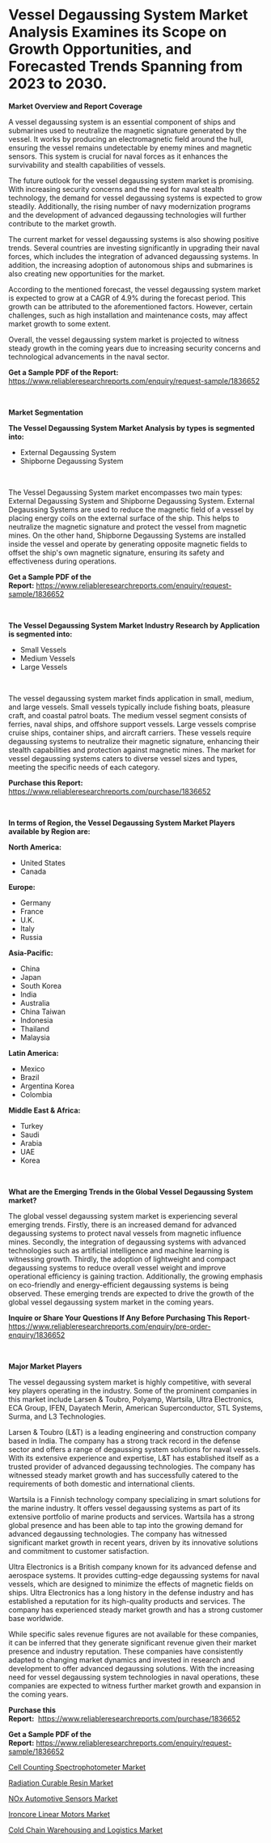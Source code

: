 <p><h1>Vessel Degaussing System Market Analysis Examines its Scope on Growth Opportunities, and Forecasted Trends Spanning from 2023 to 2030.</h1></p><p><strong>Market Overview and Report Coverage</strong></p>
<p><p>A vessel degaussing system is an essential component of ships and submarines used to neutralize the magnetic signature generated by the vessel. It works by producing an electromagnetic field around the hull, ensuring the vessel remains undetectable by enemy mines and magnetic sensors. This system is crucial for naval forces as it enhances the survivability and stealth capabilities of vessels.</p><p>The future outlook for the vessel degaussing system market is promising. With increasing security concerns and the need for naval stealth technology, the demand for vessel degaussing systems is expected to grow steadily. Additionally, the rising number of navy modernization programs and the development of advanced degaussing technologies will further contribute to the market growth.</p><p>The current market for vessel degaussing systems is also showing positive trends. Several countries are investing significantly in upgrading their naval forces, which includes the integration of advanced degaussing systems. In addition, the increasing adoption of autonomous ships and submarines is also creating new opportunities for the market.</p><p>According to the mentioned forecast, the vessel degaussing system market is expected to grow at a CAGR of 4.9% during the forecast period. This growth can be attributed to the aforementioned factors. However, certain challenges, such as high installation and maintenance costs, may affect market growth to some extent.</p><p>Overall, the vessel degaussing system market is projected to witness steady growth in the coming years due to increasing security concerns and technological advancements in the naval sector.</p></p>
<p><strong>Get a Sample PDF of the Report:</strong> <a href="https://www.reliableresearchreports.com/enquiry/request-sample/1836652">https://www.reliableresearchreports.com/enquiry/request-sample/1836652</a></p>
<p>&nbsp;</p>
<p><strong>Market Segmentation</strong></p>
<p><strong>The Vessel Degaussing System Market Analysis by types is segmented into:</strong></p>
<p><ul><li>External Degaussing System</li><li>Shipborne Degaussing System</li></ul></p>
<p>&nbsp;</p>
<p><p>The Vessel Degaussing System market encompasses two main types: External Degaussing System and Shipborne Degaussing System. External Degaussing Systems are used to reduce the magnetic field of a vessel by placing energy coils on the external surface of the ship. This helps to neutralize the magnetic signature and protect the vessel from magnetic mines. On the other hand, Shipborne Degaussing Systems are installed inside the vessel and operate by generating opposite magnetic fields to offset the ship's own magnetic signature, ensuring its safety and effectiveness during operations.</p></p>
<p><strong>Get a Sample PDF of the Report:</strong>&nbsp;<a href="https://www.reliableresearchreports.com/enquiry/request-sample/1836652">https://www.reliableresearchreports.com/enquiry/request-sample/1836652</a></p>
<p>&nbsp;</p>
<p><strong>The Vessel Degaussing System Market Industry Research by Application is segmented into:</strong></p>
<p><ul><li>Small Vessels</li><li>Medium Vessels</li><li>Large Vessels</li></ul></p>
<p>&nbsp;</p>
<p><p>The vessel degaussing system market finds application in small, medium, and large vessels. Small vessels typically include fishing boats, pleasure craft, and coastal patrol boats. The medium vessel segment consists of ferries, naval ships, and offshore support vessels. Large vessels comprise cruise ships, container ships, and aircraft carriers. These vessels require degaussing systems to neutralize their magnetic signature, enhancing their stealth capabilities and protection against magnetic mines. The market for vessel degaussing systems caters to diverse vessel sizes and types, meeting the specific needs of each category.</p></p>
<p><strong>Purchase this Report:</strong>&nbsp; <a href="https://www.reliableresearchreports.com/purchase/1836652">https://www.reliableresearchreports.com/purchase/1836652</a></p>
<p>&nbsp;</p>
<p><strong>In terms of Region, the Vessel Degaussing System Market Players available by Region are:</strong></p>
<p>
    <p> <strong> North America: </strong>
        <ul>
            <li>United States</li>
            <li>Canada</li>
        </ul>
        </p> 
    <p> <strong> Europe: </strong>
        <ul>
            <li>Germany</li>
            <li>France</li>
            <li>U.K.</li>
            <li>Italy</li>
            <li>Russia</li>
        </ul>
        </p> 
    <p> <strong> Asia-Pacific: </strong>
        <ul>
            <li>China</li>
            <li>Japan</li>
            <li>South Korea</li>
            <li>India</li>
            <li>Australia</li>
            <li>China Taiwan</li>
            <li>Indonesia</li>
            <li>Thailand</li>
            <li>Malaysia</li>
        </ul>
        </p> 
    <p> <strong> Latin America: </strong>
        <ul>
            <li>Mexico</li>
            <li>Brazil</li>
            <li>Argentina Korea</li>
            <li>Colombia</li>
        </ul>
        </p> 
    <p> <strong> Middle East & Africa: </strong>
        <ul>
            <li>Turkey</li>
            <li>Saudi</li>
            <li>Arabia</li>
            <li>UAE</li>
            <li>Korea</li>
        </ul>
    </p>
    </p>
<p>&nbsp;</p>
<p><strong>What are the Emerging Trends in the Global Vessel Degaussing System market?</strong></p>
<p><p>The global vessel degaussing system market is experiencing several emerging trends. Firstly, there is an increased demand for advanced degaussing systems to protect naval vessels from magnetic influence mines. Secondly, the integration of degaussing systems with advanced technologies such as artificial intelligence and machine learning is witnessing growth. Thirdly, the adoption of lightweight and compact degaussing systems to reduce overall vessel weight and improve operational efficiency is gaining traction. Additionally, the growing emphasis on eco-friendly and energy-efficient degaussing systems is being observed. These emerging trends are expected to drive the growth of the global vessel degaussing system market in the coming years.</p></p>
<p><strong>Inquire or Share Your Questions If Any Before Purchasing This Report</strong>- <a href="https://www.reliableresearchreports.com/enquiry/pre-order-enquiry/1836652">https://www.reliableresearchreports.com/enquiry/pre-order-enquiry/1836652</a></p>
<p>&nbsp;</p>
<p><strong>Major Market Players</strong></p>
<p><p>The vessel degaussing system market is highly competitive, with several key players operating in the industry. Some of the prominent companies in this market include Larsen & Toubro, Polyamp, Wartsila, Ultra Electronics, ECA Group, IFEN, Dayatech Merin, American Superconductor, STL Systems, Surma, and L3 Technologies.</p><p>Larsen & Toubro (L&T) is a leading engineering and construction company based in India. The company has a strong track record in the defense sector and offers a range of degaussing system solutions for naval vessels. With its extensive experience and expertise, L&T has established itself as a trusted provider of advanced degaussing technologies. The company has witnessed steady market growth and has successfully catered to the requirements of both domestic and international clients.</p><p>Wartsila is a Finnish technology company specializing in smart solutions for the marine industry. It offers vessel degaussing systems as part of its extensive portfolio of marine products and services. Wartsila has a strong global presence and has been able to tap into the growing demand for advanced degaussing technologies. The company has witnessed significant market growth in recent years, driven by its innovative solutions and commitment to customer satisfaction.</p><p>Ultra Electronics is a British company known for its advanced defense and aerospace systems. It provides cutting-edge degaussing systems for naval vessels, which are designed to minimize the effects of magnetic fields on ships. Ultra Electronics has a long history in the defense industry and has established a reputation for its high-quality products and services. The company has experienced steady market growth and has a strong customer base worldwide.</p><p>While specific sales revenue figures are not available for these companies, it can be inferred that they generate significant revenue given their market presence and industry reputation. These companies have consistently adapted to changing market dynamics and invested in research and development to offer advanced degaussing solutions. With the increasing need for vessel degaussing system technologies in naval operations, these companies are expected to witness further market growth and expansion in the coming years.</p></p>
<p><strong>Purchase this Report:</strong>&nbsp;&nbsp;<a href="https://www.reliableresearchreports.com/purchase/1836652">https://www.reliableresearchreports.com/purchase/1836652</a></p>
<p></p>
<p><strong>Get a Sample PDF of the Report:</strong>&nbsp;<a href="https://www.reliableresearchreports.com/enquiry/request-sample/1836652">https://www.reliableresearchreports.com/enquiry/request-sample/1836652</a></p>
<p><p><a href="https://medium.com/@sanju991215/cell-counting-spectrophotometer-market-focuses-on-market-share-size-and-projected-forecast-till-74f6d273aa39">Cell Counting Spectrophotometer Market</a></p><p><a href="https://www.linkedin.com/pulse/radiation-curable-resin-market-research-report-provides/">Radiation Curable Resin Market</a></p><p><a href="https://medium.com/@ssantosh15121999/nox-automotive-sensors-market-research-report-its-history-and-forecast-2023-to-2030-5eee4950f4cf">NOx Automotive Sensors Market</a></p><p><a href="https://www.linkedin.com/pulse/ironcore-linear-motors-market-research-report-provides/">Ironcore Linear Motors Market</a></p><p><a href="https://github.com/maliyahmorrow6654/Market-Research-Report-List-1/blob/main/cold-chain-warehousing-and-logistics-market.md">Cold Chain Warehousing and Logistics Market</a></p></p>